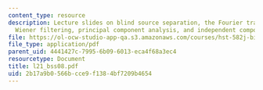 ```yaml
---
content_type: resource
description: Lecture slides on blind source separation, the Fourier transform, non-causal
  Wiener filtering, principal component analysis, and independent component analysis.
file: https://ol-ocw-studio-app-qa.s3.amazonaws.com/courses/hst-582j-biomedical-signal-and-image-processing-spring-2007/2b17a9b0566bcce9f1384bf7209b4654_l21_bss08.pdf
file_type: application/pdf
parent_uid: 4441427c-7995-6b09-6013-eca4f68a3ec4
resourcetype: Document
title: l21_bss08.pdf
uid: 2b17a9b0-566b-cce9-f138-4bf7209b4654
---
```

